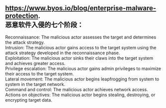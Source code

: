 
#
https://www.byos.io/blog/enterprise-malware-protection.  
恶意软件入侵的七个阶段：  
----------------
Reconnaissance: The malicious actor assesses the target and determines the attack strategy.  
Intrusion: The malicious actor gains access to the target system using the attack strategy developed in the reconnaissance phase.  
Exploitation: The malicious actor sinks their claws into the target system and achieves greater access.  
Privilege escalation: The malicious actor gains admin privileges to maximize their access to the target system.    
Lateral movement: The malicious actor begins leapfrogging from system to system in the target network.  
Command and control: The malicious actor achieves network access.  
Actions on objectives: The malicious actor begins stealing, destroying, or encrypting target data.   
